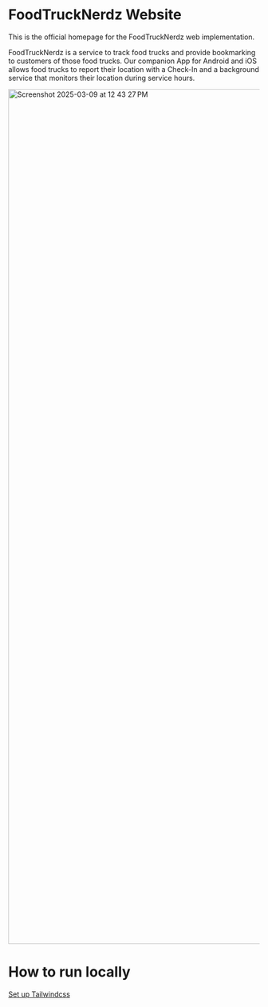 # FoodTruckNerdz Website

This is the official homepage for the FoodTruckNerdz web implementation.

FoodTruckNerdz is a service to track food trucks and provide bookmarking to customers of those food trucks. Our companion App for Android and iOS allows food trucks to report their location with a Check-In and a background service that monitors their location during service hours.

<img width="1710" alt="Screenshot 2025-03-09 at 12 43 27 PM" src="https://github.com/user-attachments/assets/54fd1963-43e6-4528-85b5-fd99bee0c59d" />

# How to run locally

[Set up Tailwindcss](https://github.com/AMDphreak/tailwind-setup-instructions)
